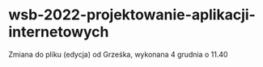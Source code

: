 # wsb-2022-projektowanie-aplikacji-internetowych

Zmiana do pliku (edycja) od Grześka, wykonana 4 grudnia o 11.40
